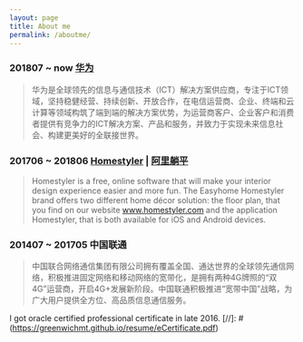 ```yaml
---
layout: page
title: About me
permalink: /aboutme/
---
```


### 201807 ~ now [华为](https://www.huawei.com/)
> 华为是全球领先的信息与通信技术（ICT）解决方案供应商，专注于ICT领域，坚持稳健经营、持续创新、开放合作，在电信运营商、企业、终端和云计算等领域构筑了端到端的解决方案优势，为运营商客户、企业客户和消费者提供有竞争力的ICT解决方案、产品和服务，并致力于实现未来信息社会、构建更美好的全联接世界。

### 201706 ~ 201806 [Homestyler](https://www.homestyler.com/) | [阿里躺平](https://www.tangping.com/)
> Homestyler is a free, online software that will make your interior design experience easier and more fun. The Easyhome Homestyler brand offers two different home décor solution: the floor plan, that you find on our website www.homestyler.com and the application Homestyler, that is both available for iOS and Android devices.

### 201407 ~ 201705 中国联通
> 中国联合网络通信集团有限公司拥有覆盖全国、通达世界的全球领先通信网络，积极推进固定网络和移动网络的宽带化，是拥有两种4G牌照的“双4G”运营商，开启4G+发展新阶段。中国联通积极推进“宽带中国”战略，为广大用户提供全方位、高品质信息通信服务。  

I got oracle certified professional certificate in late 2016.
[//]: # (https://greenwichmt.github.io/resume/eCertificate.pdf)
